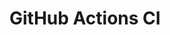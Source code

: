 # GitHub Actions CI






















































































































































































































































































































































































































































































































































































































































































































































































































































































































































































































































































































































































































































































































































































































































































































































































































































































































































































